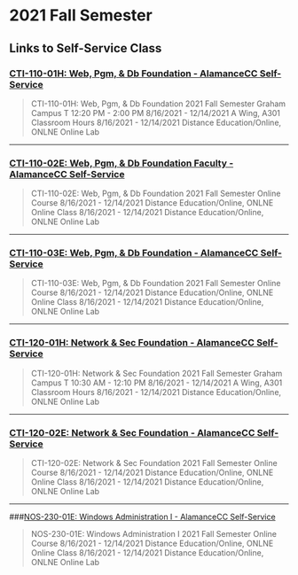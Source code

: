 # 2021 Fall Semester

## Links to Self-Service Class

### [CTI-110-01H: Web, Pgm, & Db Foundation - AlamanceCC Self-Service](https://ss-prod.cloud.alamancecc.edu/Student/Student/Faculty/FacultyNavigation/71361)

> CTI-110-01H: Web, Pgm, & Db Foundation
2021 Fall Semester
Graham Campus
T 12:20 PM - 2:00 PM
8/16/2021 - 12/14/2021
A Wing, A301 Classroom Hours
8/16/2021 - 12/14/2021
Distance Education/Online, ONLNE Online Lab

---
### [CTI-110-02E: Web, Pgm, & Db Foundation Faculty - AlamanceCC Self-Service](https://ss-prod.cloud.alamancecc.edu/Student/Student/Faculty/FacultyNavigation/71362)

> CTI-110-02E: Web, Pgm, & Db Foundation
2021 Fall Semester
Online Course
8/16/2021 - 12/14/2021
Distance Education/Online, ONLNE Online Class
8/16/2021 - 12/14/2021
Distance Education/Online, ONLNE Online Lab

---
### [CTI-110-03E: Web, Pgm, & Db Foundation - AlamanceCC Self-Service](https://ss-prod.cloud.alamancecc.edu/Student/Student/Faculty/FacultyNavigation/73549)

>CTI-110-03E: Web, Pgm, & Db Foundation
2021 Fall Semester
Online Course
8/16/2021 - 12/14/2021
Distance Education/Online, ONLNE Online Class
8/16/2021 - 12/14/2021
Distance Education/Online, ONLNE Online Lab

---
### [CTI-120-01H: Network & Sec Foundation - AlamanceCC Self-Service](https://ss-prod.cloud.alamancecc.edu/Student/Student/Faculty/FacultyNavigation/71364)

> CTI-120-01H: Network & Sec Foundation
2021 Fall Semester
Graham Campus
T 10:30 AM - 12:10 PM
8/16/2021 - 12/14/2021
A Wing, A301 Classroom Hours
8/16/2021 - 12/14/2021
Distance Education/Online, ONLNE Online Lab

---
### [CTI-120-02E: Network & Sec Foundation - AlamanceCC Self-Service](https://ss-prod.cloud.alamancecc.edu/Student/Student/Faculty/FacultyNavigation/71365)

> CTI-120-02E: Network & Sec Foundation
2021 Fall Semester
Online Course
8/16/2021 - 12/14/2021
Distance Education/Online, ONLNE Online Class
8/16/2021 - 12/14/2021
Distance Education/Online, ONLNE Online Lab

---
###[NOS-230-01E: Windows Administration I - AlamanceCC Self-Service](https://ss-prod.cloud.alamancecc.edu/Student/Student/Faculty/FacultyNavigation/71376)

> NOS-230-01E: Windows Administration I
2021 Fall Semester
Online Course
8/16/2021 - 12/14/2021
Distance Education/Online, ONLNE Online Class
8/16/2021 - 12/14/2021
Distance Education/Online, ONLNE Online Lab
